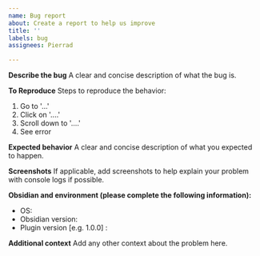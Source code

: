 ```yaml
---
name: Bug report
about: Create a report to help us improve
title: ''
labels: bug
assignees: Pierrad

---
```


**Describe the bug**
A clear and concise description of what the bug is.

**To Reproduce**
Steps to reproduce the behavior:
1. Go to '...'
2. Click on '....'
3. Scroll down to '....'
4. See error

**Expected behavior**
A clear and concise description of what you expected to happen.

**Screenshots**
If applicable, add screenshots to help explain your problem with console logs if possible.

**Obsidian and environment (please complete the following information):**
 - OS: 
 - Obsidian version:
 - Plugin version [e.g. 1.0.0] : 

**Additional context**
Add any other context about the problem here.
